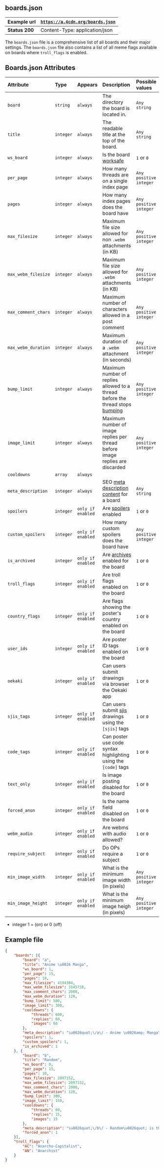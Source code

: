 ## boards.json ##
| **Example url** | [`https://a.4cdn.org/boards.json`](https://a.4cdn.org/boards.json) | 
|:----------------|:-------------------------------------|
| **Status 200**  | Content-Type: application/json |

The `boards.json` file is a comprehensive list of all boards and their major settings. The `boards.json` file also contains a list of all meme flags available on boards where `troll_flags` is enabled.


## Boards.json Attributes ##

| **Attribute**   | **Type**       | **Appears**                | **Description** | **Possible values**|
|:----------------|:---------------|:---------------------------|:----------------|:-------------------|
| `board`         | `string`       | `always` | The directory the board is located in. | `Any string`
| `title`         | `integer`      | `always` | The readable title at the top of the board. | `Any string`|
| `ws_board`      | `integer`      | `always` | Is the board [worksafe](https://4chan.org/faq#worksafe) | `1` or `0` |
| `per_page`      | `integer`      | `always` | How many threads are on a single index page | `Any positive integer` |
| `pages`         | `integer`      | `always` | How many index pages does the board have | `Any positive integer` |
| `max_filesize`  | `integer`      | `always` | Maximum file size allowed for non `.webm` attachments (in KB) | `Any positive integer` |
| `max_webm_filesize`  | `integer` | `always` | Maximum file size allowed for `.webm` attachments (in KB) | `Any positive integer` |
| `max_comment_chars`  | `integer` | `always` | Maximum number of characters allowed in a post comment | `Any positive integer` |
| `max_webm_duration`  | `integer` | `always` | Maximum duration of a `.webm` attachment (in seconds) | `Any positive integer` |
| `bump_limit`    | `integer`      | `always` | Maximum number of replies allowed to a thread before the thread stops [bumping](https://4chan.org/faq#bump) | `Any positive integer`|
| `image_limit`   | `integer`      | `always` | Maximum number of image replies per thread before image replies are discarded | `Any positive integer` |
| `cooldowns`     | `array`        | `always` |  | |
| `meta_description`   | `integer` | `always` | SEO [meta description content](https://moz.com/learn/seo/meta-description) for a board | `Any string`|
| `spoilers`      | `integer`      | `only if enabled` | Are [spoilers](https://4chan.org/faq#spoiler) enabled | `1` or `0` |
| `custom_spoilers`    | `integer` | `only if enabled` | How many custom spoilers does the board have | `Any positive integer` |
| `is_archived`   | `integer`      | `only if enabled` | Are [archives](https://4chan.org/faq#archive) enabled for the board | `1` or `0` |
| `troll_flags`   | `integer`      | `only if enabled` | Are troll flags enabled on the board | `1` or `0`|
| `country_flags` | `integer`      | `only if enabled` | Are flags showing the poster's country enabled on the board | `1` or `0`|
| `user_ids`      | `integer`      | `only if enabled` | Are poster ID tags enabled on the board | `1` or `0`|
| `oekaki`        | `integer`      | `only if enabled` | Can users submit drawings via browser the Oekaki app | `1` or `0` |
| `sjis_tags`     | `integer`      | `only if enabled` | Can users submit [sjis](https://en.wikipedia.org/wiki/Shift_JIS) drawings using the `[sjis]` tags  | `1` or `0` |
| `code_tags`     | `integer`      | `only if enabled` | Can poster use code syntax highlighting using the `[code]` tags  | `1` or `0` |
| `text_only`     | `integer`      | `only if enabled` | Is image posting disabled for the board | `1` or `0`|
| `forced_anon`   | `integer`      | `only if enabled` | Is the name field disabled on the board | `1` or `0`|
| `webm_audio`    | `integer`      | `only if enabled` | Are webms with audio allowed? | `1` or `0`|
| `require_subject`    | `integer` | `only if enabled` | Do OPs require a subject | `1` or `0` |
| `min_image_width`    | `integer` | `only if enabled` | What is the minimum image width (in pixels) | `Any positive integer`|
| `min_image_height`   | `integer` | `only if enabled` | What is the minimum image heigh (in pixels) | `Any positive integer`|

* integer 1 = (on) or 0 (off)

## Example file ##

```json
{
	"boards": [{
		"board": "a",
		"title": "Anime \u0026 Manga",
		"ws_board": 1,
		"per_page": 15,
		"pages": 10,
		"max_filesize": 4194304,
		"max_webm_filesize": 3145728,
		"max_comment_chars": 2000,
		"max_webm_duration": 120,
		"bump_limit": 500,
		"image_limit": 300,
		"cooldowns": {
			"threads": 600,
			"replies": 60,
			"images": 60
		},
		"meta_description": "\u0026quot;\/a\/ - Anime \u0026amp; Manga\u0026quot; is 4chan's imageboard dedicated to the discussion of Japanese animation and manga.",
		"spoilers": 1,
		"custom_spoilers": 1,
		"is_archived": 1
	}, {
		"board": "b",
		"title": "Random",
		"ws_board": 0,
		"per_page": 15,
		"pages": 10,
		"max_filesize": 2097152,
		"max_webm_filesize": 2097152,
		"max_comment_chars": 2000,
		"max_webm_duration": 120,
		"bump_limit": 300,
		"image_limit": 150,
		"cooldowns": {
			"threads": 60,
			"replies": 15,
			"images": 15
		},
		"meta_description": "\u0026quot;\/b\/ - Random\u0026quot; is the birthplace of Anonymous, and where people go to discuss random topics and create memes on 4chan.",
		"forced_anon": 1
	}],
	"troll_flags": {
		"AC": "Anarcho-Capitalist",
		"AN": "Anarchist"
	}
}

```
